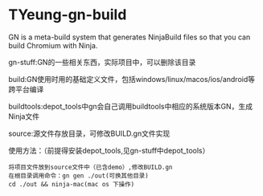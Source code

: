 # TYeung-gn-build

GN is a meta-build system that generates NinjaBuild files so that you can build Chromium with Ninja.


gn-stuff:GN的一些相关东西，实际项目中，可以删除该目录

build:GN使用时用的基础定义文件，包括windows/linux/macos/ios/android等跨平台编译

buildtools:depot_tools中gn会自己调用buildtools中相应的系统版本GN，生成Ninja文件

source:源文件存放目录，可修改BUILD.gn文件实现


使用方法：（前提得安装depot_tools,见gn-stuff中depot_tools）

	将项目文件放到source文件中（已含demo）,修改BUILD.gn
	在根目录调用命令：gn gen ./out(可换其他目录)
	cd ./out && ninja-mac(mac os 下操作)




